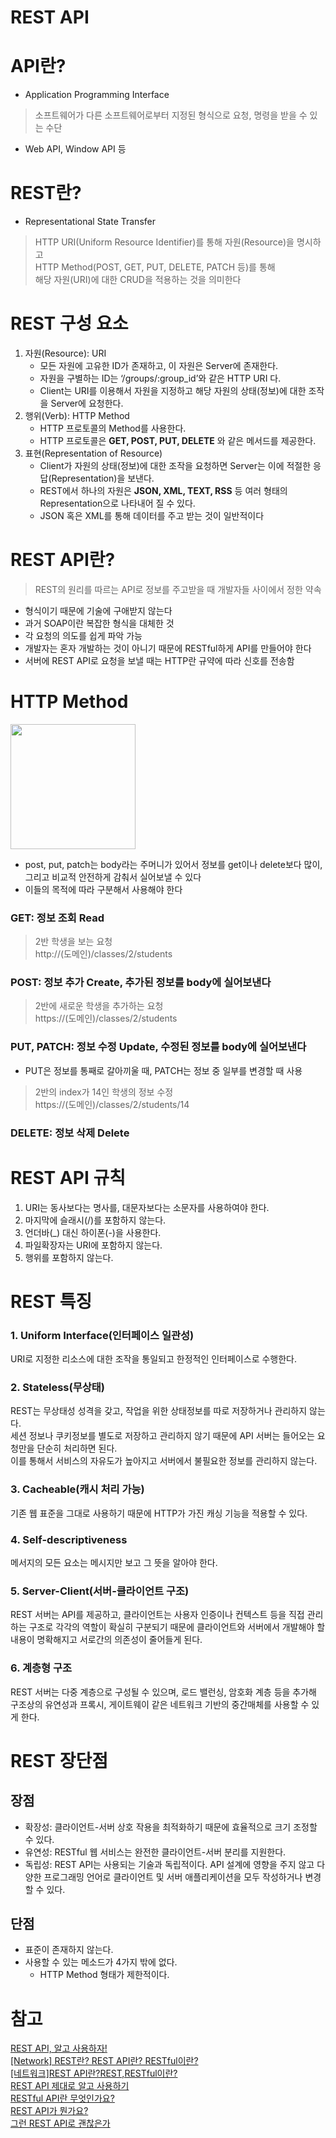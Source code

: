 # REST API
  
# API란?
- Application Programming Interface
> 소프트웨어가 다른 소프트웨어로부터 지정된 형식으로 요청, 명령을 받을 수 있는 수단
- Web API, Window API 등

# REST란?
- Representational State Transfer
> HTTP URI(Uniform Resource Identifier)를 통해 자원(Resource)을 명시하고   
> HTTP Method(POST, GET, PUT, DELETE, PATCH 등)를 통해  
> 해당 자원(URI)에 대한 CRUD을 적용하는 것을 의미한다   

# REST 구성 요소
1. 자원(Resource): URI
   - 모든 자원에 고유한 ID가 존재하고, 이 자원은 Server에 존재한다.
   - 자원을 구별하는 ID는 ‘/groups/:group_id’와 같은 HTTP URI 다.
   - Client는 URI를 이용해서 자원을 지정하고 해당 자원의 상태(정보)에 대한 조작을 Server에 요청한다.
2. 행위(Verb): HTTP Method
   - HTTP 프로토콜의 Method를 사용한다.
   - HTTP 프로토콜은 **GET, POST, PUT, DELETE** 와 같은 메서드를 제공한다.
3. 표현(Representation of Resource)
   - Client가 자원의 상태(정보)에 대한 조작을 요청하면 Server는 이에 적절한 응답(Representation)을 보낸다.
   - REST에서 하나의 자원은 **JSON, XML, TEXT, RSS** 등 여러 형태의 Representation으로 나타내어 질 수 있다.
   - JSON 혹은 XML를 통해 데이터를 주고 받는 것이 일반적이다

# REST API란? 
> REST의 원리를 따르는 API로 정보를 주고받을 때 개발자들 사이에서 정한 약속
- 형식이기 때문에 기술에 구애받지 않는다
- 과거 SOAP이란 복잡한 형식을 대체한 것
- 각 요청의 의도를 쉽게 파악 가능
- 개발자는 혼자 개발하는 것이 아니기 때문에 RESTful하게 API를 만들어야 한다 
- 서버에 REST API로 요청을 보낼 때는 HTTP란 규약에 따라 신호를 전송함

# HTTP Method 
<img href="http method" src="https://github.com/SSAFYSEOUL06CSSTUDY/06CSSTUDY/assets/50236187/340134b1-ebfe-4bc9-86f9-c7d3bf12f1f0" height=200> <br>
- post, put, patch는 body라는 주머니가 있어서 정보를 get이나 delete보다 많이, 그리고 비교적 안전하게 감춰서 실어보낼 수 있다
- 이들의 목적에 따라 구분해서 사용해야 한다
### GET: 정보 조회 Read
> 2반 학생을 보는 요청   
> http://(도메인)/classes/2/students

### POST: 정보 추가 Create, 추가된 정보를 body에 실어보낸다
> 2반에 새로운 학생을 추가하는 요청   
> https://(도메인)/classes/2/students

### PUT, PATCH: 정보 수정 Update, 수정된 정보를 body에 실어보낸다
- PUT은 정보를 통째로 갈아끼울 때, PATCH는 정보 중 일부를 변경할 때 사용
> 2반의 index가 14인 학생의 정보 수정   
> https://(도메인)/classes/2/students/14

### DELETE: 정보 삭제 Delete

# REST API 규칙
1. URI는 동사보다는 명사를, 대문자보다는 소문자를 사용하여야 한다.
2. 마지막에 슬래시(/)를 포함하지 않는다.
3. 언더바(_) 대신 하이폰(-)을 사용한다.
4. 파일확장자는 URI에 포함하지 않는다.
5. 행위를 포함하지 않는다.

# REST 특징
### 1. Uniform Interface(인터페이스 일관성)
   URI로 지정한 리소스에 대한 조작을 통일되고 한정적인 인터페이스로 수행한다.    
### 2. Stateless(무상태) 
   REST는 무상태성 성격을 갖고, 작업을 위한 상태정보를 따로 저장하거나 관리하지 않는다.      
   세션 정보나 쿠키정보를 별도로 저장하고 관리하지 않기 때문에 API 서버는 들어오는 요청만을 단순히 처리하면 된다.    
   이를 통해서 서비스의 자유도가 높아지고 서버에서 불필요한 정보를 관리하지 않는다.    
### 3. Cacheable(캐시 처리 가능)    
   기존 웹 표준을 그대로 사용하기 때문에 HTTP가 가진 캐싱 기능을 적용할 수 있다.   
### 4. Self-descriptiveness     
   메서지의 모든 요소는 메시지만 보고 그 뜻을 알아야 한다.      
### 5. Server-Client(서버-클라이언트 구조)    
   REST 서버는 API를 제공하고, 클라이언트는 사용자 인증이나 컨텍스트 등을 직접 관리하는 구조로 각각의 역할이 확실히 구분되기 때문에 클라이언트와 서버에서 개발해야 할 내용이 명확해지고 서로간의 의존성이 줄어들게 된다.     
### 6. 계층형 구조     
   REST 서버는 다중 계층으로 구성될 수 있으며, 로드 밸런싱, 암호화 계층 등을 추가해 구조상의 유연성과 프록시, 게이트웨이 같은 네트워크 기반의 중간매체를 사용할 수 있게 한다.    

# REST 장단점
## 장점
- 확장성: 클라이언트-서버 상호 작용을 최적화하기 때문에 효율적으로 크기 조정할 수 있다.
- 유연성: RESTful 웹 서비스는 완전한 클라이언트-서버 분리를 지원한다.
- 독립성: REST API는 사용되는 기술과 독립적이다. API 설계에 영향을 주지 않고 다양한 프로그래밍 언어로 클라이언트 및 서버 애플리케이션을 모두 작성하거나 변경할 수 있다.
## 단점
- 표준이 존재하지 않는다.
- 사용할 수 있는 메소드가 4가지 밖에 없다.
  - HTTP Method 형태가 제한적이다.

# 참고
<a href="https://mslilsunshine.tistory.com/167">REST API, 알고 사용하자!</a> <br>
<a href="https://gmlwjd9405.github.io/2018/09/21/rest-and-restful.html">[Network] REST란? REST API란? RESTful이란?</a> <br>
<a href="https://khj93.tistory.com/entry/%EB%84%A4%ED%8A%B8%EC%9B%8C%ED%81%AC-REST-API%EB%9E%80-REST-RESTful%EC%9D%B4%EB%9E%80">[네트워크]REST API란?REST,RESTful이란?</a> <br>
<a href="https://meetup.nhncloud.com/posts/92">REST API 제대로 알고 사용하기</a> <br>
<a href="https://aws.amazon.com/ko/what-is/restful-api/">RESTful API란 무엇인가요?</a> <br>
<a href="https://youtu.be/iOueE9AXDQQ?si=-6ow9jAurn4wWsNE">REST API가 뭔가요?</a> <br>
<a href="https://youtu.be/RP_f5dMoHFc?si=KGfWSxLy0XDpLvWV">그런 REST API로 괜찮은가</a>
